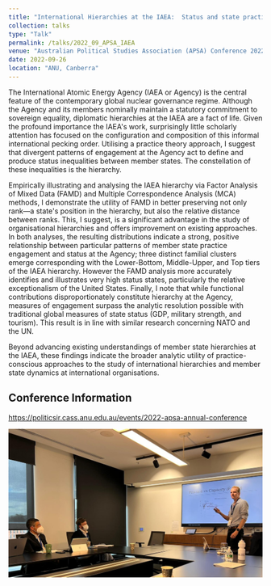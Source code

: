 ```yaml
---
title: "International Hierarchies at the IAEA:  Status and state practice"
collection: talks
type: "Talk"
permalink: /talks/2022_09_APSA_IAEA
venue: "Australian Political Studies Association (APSA) Conference 2022"
date: 2022-09-26
location: "ANU, Canberra"
---
```


The International Atomic Energy Agency (IAEA or Agency) is the central feature of the contemporary global nuclear governance regime. Although the Agency and its members nominally maintain a statutory commitment to sovereign equality, diplomatic hierarchies at the IAEA are a fact of life. Given the profound importance the IAEA's work, surprisingly little scholarly attention has focused on the configuration and composition of this informal international pecking order. Utilising a practice theory approach, I suggest that divergent patterns of engagement at the Agency act to define and produce status inequalities between member states. The constellation of these inequalities is the hierarchy.
  
Empirically illustrating and analysing the IAEA hierarchy via Factor Analysis of Mixed Data (FAMD) and Multiple Correspondence Analysis (MCA) methods, I demonstrate the utility of FAMD in better preserving not only rank—a state's position in the hierarchy, but also the relative distance between ranks. This, I suggest, is a significant advantage in the study of organisational hierarchies and offers improvement on existing approaches. In both analyses, the resulting distributions indicate a strong, positive relationship between particular patterns of member state practice engagement and status at the Agency; three distinct familial clusters emerge corresponding with the Lower-Bottom, Middle-Upper, and Top tiers of the IAEA hierarchy. However the FAMD analysis more accurately identifies and illustrates very high status states, particularly the relative exceptionalism of the United States. Finally, I note that while functional contributions disproportionately constitute hierarchy at the Agency, measures of engagement surpass the analytic resolution possible with traditional global measures of state status (GDP, military strength, and tourism). This result is in line with similar research concerning NATO and the UN.

Beyond advancing existing understandings of member state hierarchies at the IAEA, these findings indicate the broader analytic utility of practice-conscious approaches to the study of international hierarchies and member state dynamics at international organisations.

## Conference Information
https://politicsir.cass.anu.edu.au/events/2022-apsa-annual-conference

![International Relations Stream #3, Monday September 26 2022](/images/APSA_2022_09_Talk_Image.png)
